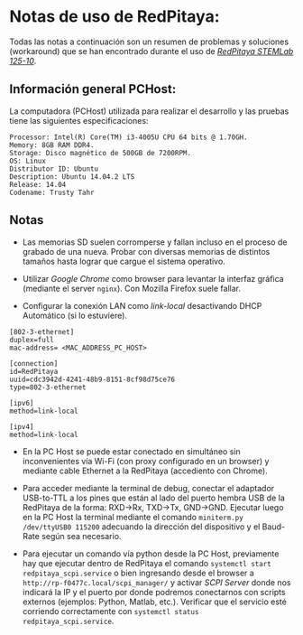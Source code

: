 # Notas de uso de RedPitaya:

Todas las notas a continuación son un resumen de problemas y soluciones (workaround) que se han encontrado durante el uso de *[RedPitaya STEMLab 125-10](https://www.redpitaya.com/f130/STEMlab-board)*.

## Información general PCHost:

La computadora (PCHost) utilizada para realizar el desarrollo y las pruebas tiene las siguientes especificaciones:

```
Processor: Intel(R) Core(TM) i3-4005U CPU 64 bits @ 1.70GH.
Memory: 8GB RAM DDR4.
Storage: Disco magnético de 500GB de 7200RPM.
OS: Linux
Distributor ID: Ubuntu
Description: Ubuntu 14.04.2 LTS
Release: 14.04
Codename: Trusty Tahr
```

## Notas

- Las memorias SD suelen corromperse y fallan incluso en el proceso de grabado de una nueva. Probar con diversas memorias de distintos tamaños hasta lograr que cargue el sistema operativo.

- Utilizar *Google Chrome* como browser para levantar la interfaz gráfica (mediante el server `nginx`). Con Mozilla Firefox suele fallar.

- Configurar la conexión LAN como *link-local* desactivando DHCP Automático (si lo estuviere).
```
[802-3-ethernet]
duplex=full
mac-address= <MAC_ADDRESS_PC_HOST>

[connection]
id=RedPitaya
uuid=cdc3942d-4241-48b9-8151-8cf98d75ce76
type=802-3-ethernet

[ipv6]
method=link-local

[ipv4]
method=link-local
```
- En la PC Host se puede estar conectado en simultáneo sin inconvenientes vía Wi-Fi (con proxy configurado en un browser) y mediante cable Ethernet a la RedPitaya (accediento con Chrome).

- Para acceder mediante la terminal de debug, conectar el adaptador USB-to-TTL a los pines que están al lado del puerto hembra USB de la RedPitaya de la forma: RXD->Rx, TXD->Tx, GND->GND. Ejecutar luego en la PC Host la terminal mediante el comando `miniterm.py /dev/ttyUSB0 115200` adecuando la dirección del dispositivo y el Baud-Rate según sea necesario.

- Para ejecutar un comando vía python desde la PC Host, previamente hay que ejecutar dentro de RedPitaya el comando `systemctl start redpitaya_scpi.service` o bien ingresando desde el browser a `http://rp-f0477c.local/scpi_manager/` y activar *SCPI Server* donde nos indicará la IP y el puerto por donde podremos conectarnos con scripts externos (ejemplos: Python, Matlab, etc.). Verificar que el servicio esté corriendo correctamente con `systemctl status redpitaya_scpi.service`.
